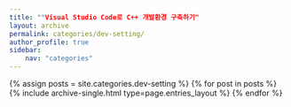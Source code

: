 ```yaml
---
title: ""Visual Studio Code로 C++ 개발환경 구축하기"
layout: archive
permalink: categories/dev-setting/
author_profile: true
sidebar: 
    nav: "categories"
---
```


{% assign posts = site.categories.dev-setting %}
{% for post in posts %} {% include archive-single.html type=page.entries_layout %} {% endfor %}

